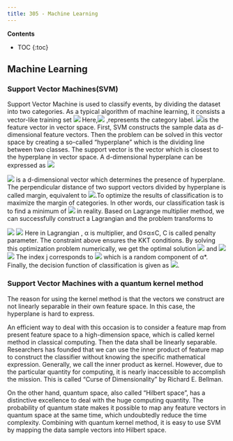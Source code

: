 ```yaml
---
title: 305 - Machine Learning 
---
```


**Contents**
* TOC
{:toc}


## Machine Learning 
### Support Vector Machines(SVM)
Support Vector Machine is used to classify events, by dividing the dataset into two categories. As a typical algorithm of machine learning, it consists a vector-like training set 
<img src="http://chart.googleapis.com/chart?cht=tx&chl= {(\mathbf{x_{1}},y_{1}),(\mathbf{x_{2}},y_{2}),...,(\mathbf{x_{i}},y_{i})}" style="border:none;">
Here,<img src="http://chart.googleapis.com/chart?cht=tx&chl=y_{i}\in {+1,-1}" style="border:none;">
  ,represents the category label. <img src="http://chart.googleapis.com/chart?cht=tx&chl=x_{i}\in \mathbb{R}^{d}" style="border:none;">is the feature vector in vector space.
First, SVM constructs the sample data as d-dimensional feature vectors. Then the problem can be solved in this vector space by creating a so-called “hyperplane” which is the dividing line between two classes. The support vector is the vector which is closest to the hyperplane in vector space. 
A d-dimensional hyperplane can be expressed as
<img src="http://chart.googleapis.com/chart?cht=tx&chl=\mathbf{w}\circ\mathbf{x} -|- b" style="border:none;"> 
 
<img src="http://chart.googleapis.com/chart?cht=tx&chl=\mathbf{w}" style="border:none;"> is a d-dimensional vector which determines the presence of hyperplane.
The perpendicular distance of two support vectors divided by hyperplane is called margin, equivalent to <img src="http://chart.googleapis.com/chart?cht=tx&chl=||\mathbf{w}||^{-1}" style="border:none;">.To optimize the results of classification is to maximize the margin of categories. In other words, our classification task is to find a minimum of <img src="http://chart.googleapis.com/chart?cht=tx&chl=||\mathbf{w}||" style="border:none;"> in reality.
Based on Lagrange multiplier method, we can successfully construct a Lagrangian and the problem transforms to

<img src="http://chart.googleapis.com/chart?cht=tx&chl=min L=\frac{1}{2}||\mathbf{w}||^{2}-\Sigma_{i=1}^{N}\alpha_{i}(y_{i}(\mathbf{w}\circ\mathbf{x}_{i}-|-b)-1)" style="border:none;"> 
<img src="http://chart.googleapis.com/chart?cht=tx&chl=s.t. \Sigma_{i=1}^{N}\alpha_{i}y_{i}=0" style="border:none;"> 
Here in Lagrangian , α is multiplier, and 0≤α≤C, C is called penalty parameter. The constraint above ensures the KKT conditions.
By solving this optimization problem numerically, we get the optimal solution  <img src="http://chart.googleapis.com/chart?cht=tx&chl=\alpha^{*}" style="border:none;"> and <img src="http://chart.googleapis.com/chart?cht=tx&chl=\mathbf{w}^{*}=\Sigma_{i=1}^{N}\alpha_{i}^{*}y_{i}x_{i}" style="border:none;"> <img src="http://chart.googleapis.com/chart?cht=tx&chl=b^{*}=y_{i}-\Sigma_{i=1}^{N}\alpha_{i}^{*}y_{i}(x_{i}x_{j})" style="border:none;"> The index j corresponds to <img src="http://chart.googleapis.com/chart?cht=tx&chl=\alpha_{j}>0" style="border:none;"> which is a random component of α*.
Finally, the decision function of classification is given as <img src="http://chart.googleapis.com/chart?cht=tx&chl=m=sign(\mathbf{w}^{*}\circ\mathbf{x}_{i}-|-b^{*})" style="border:none;">.

### Support Vector Machines with a quantum kernel method
The reason for using the kernel method is that the vectors we construct are not linearly separable in their own feature space. In this case, the hyperplane is hard to express.  

An efficient way to deal with this occasion is to consider a feature map from present feature space to a high-dimension space, which is called kernel method in classical computing. Then the data shall be linearly separable. Researchers has founded that we can use the inner product of feature map to construct the classifier without knowing the specific mathematical expression. Generally, we call the inner product as kernel. However, due to the particular quantity for computing, it is nearly inaccessible to accomplish the mission. This is called “Curse of Dimensionality” by Richard E. Bellman.  

On the other hand, quantum space, also called “Hilbert space”, has a distinctive excellence to deal with the huge computing quantity. The probability of quantum state makes it possible to map any feature vectors in quantum space at the same time, which undoubtedly reduce the time complexity. Combining with quantum kernel method, it is easy to use SVM by mapping the data sample vectors into Hilbert space. 

